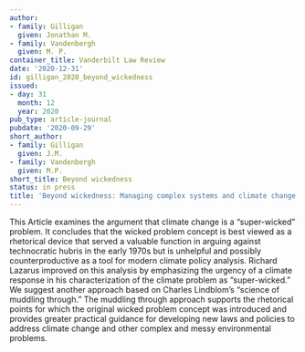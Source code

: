 ```yaml
---
author:
- family: Gilligan
  given: Jonathan M.
- family: Vandenbergh
  given: M. P.
container_title: Vanderbilt Law Review
date: '2020-12-31'
id: gilligan_2020_beyond_wickedness
issued:
- day: 31
  month: 12
  year: 2020
pub_type: article-journal
pubdate: '2020-09-29'
short_author:
- family: Gilligan
  given: J.M.
- family: Vandenbergh
  given: M.P.
short_title: Beyond wickedness
status: in press
title: 'Beyond wickedness: Managing complex systems and climate change'
---
```

This Article examines the argument that climate change is a &#8220;super-wicked&#8221; problem. It concludes that the wicked problem concept is best viewed as a rhetorical device that served a valuable function in arguing against technocratic hubris in the early 1970s but is unhelpful and possibly counterproductive as a tool for modern climate policy analysis. Richard Lazarus improved on this analysis by emphasizing the urgency of a climate response in his characterization of the climate problem as &#8220;super-wicked.&#8221; We suggest another approach based on Charles Lindblom&#8217;s &#8220;science of muddling through.&#8221; The muddling through approach supports the rhetorical points for which the original wicked problem concept was introduced and provides greater practical guidance for developing new laws and policies to address climate change and other complex and messy environmental problems.
